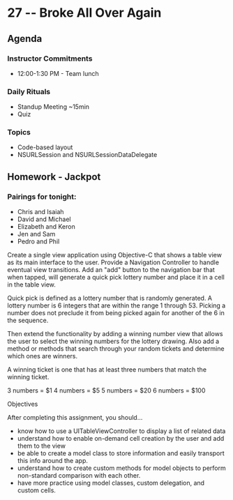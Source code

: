 # 27 -- Broke All Over Again

## Agenda

### Instructor Commitments

* 12:00-1:30 PM - Team lunch

### Daily Rituals

* Standup Meeting ~15min
* Quiz

### Topics

* Code-based layout
* NSURLSession and NSURLSessionDataDelegate

## Homework - Jackpot

### Pairings for tonight:

* Chris and Isaiah
* David and Michael
* Elizabeth and Keron
* Jen and Sam
* Pedro and Phil

Create a single view application using Objective-C that shows a table view as its main interface to the user. Provide a Navigation Controller to handle eventual view transitions. Add an "add" button to the navigation bar that when tapped, will generate a quick pick lottery number and place it in a cell in the table view.

Quick pick is defined as a lottery number that is randomly generated. A lottery number is 6 integers that are within the range 1 through 53. Picking a number does not preclude it from being picked again for another of the 6 in the sequence.

Then extend the functionality by adding a winning number view that allows the user to select the winning numbers for the lottery drawing. Also add a method or methods that search through your random tickets and determine which ones are winners.

A winning ticket is one that has at least three numbers that match the winning ticket.

3 numbers = $1
4 numbers = $5
5 numbers = $20
6 numbers = $100

Objectives

After completing this assignment, you should…

* know how to use a UITableViewController to display a list of related data
* understand how to enable on-demand cell creation by the user and add them to the view
* be able to create a model class to store information and easily transport this info around the app.
* understand how to create custom methods for model objects to perform non-standard comparison with each other.
* have more practice using model classes, custom delegation, and custom cells.